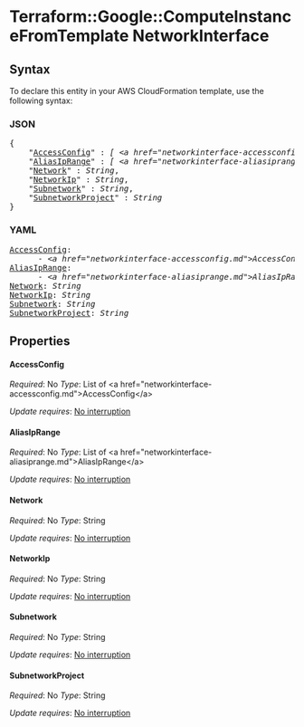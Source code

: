 # Terraform::Google::ComputeInstanceFromTemplate NetworkInterface

## Syntax

To declare this entity in your AWS CloudFormation template, use the following syntax:

### JSON

<pre>
{
    "<a href="#accessconfig" title="AccessConfig">AccessConfig</a>" : <i>[ &lt;a href=&#34;networkinterface-accessconfig.md&#34;&gt;AccessConfig&lt;/a&gt;, ... ]</i>,
    "<a href="#aliasiprange" title="AliasIpRange">AliasIpRange</a>" : <i>[ &lt;a href=&#34;networkinterface-aliasiprange.md&#34;&gt;AliasIpRange&lt;/a&gt;, ... ]</i>,
    "<a href="#network" title="Network">Network</a>" : <i>String</i>,
    "<a href="#networkip" title="NetworkIp">NetworkIp</a>" : <i>String</i>,
    "<a href="#subnetwork" title="Subnetwork">Subnetwork</a>" : <i>String</i>,
    "<a href="#subnetworkproject" title="SubnetworkProject">SubnetworkProject</a>" : <i>String</i>
}
</pre>

### YAML

<pre>
<a href="#accessconfig" title="AccessConfig">AccessConfig</a>: <i>
      - &lt;a href=&#34;networkinterface-accessconfig.md&#34;&gt;AccessConfig&lt;/a&gt;</i>
<a href="#aliasiprange" title="AliasIpRange">AliasIpRange</a>: <i>
      - &lt;a href=&#34;networkinterface-aliasiprange.md&#34;&gt;AliasIpRange&lt;/a&gt;</i>
<a href="#network" title="Network">Network</a>: <i>String</i>
<a href="#networkip" title="NetworkIp">NetworkIp</a>: <i>String</i>
<a href="#subnetwork" title="Subnetwork">Subnetwork</a>: <i>String</i>
<a href="#subnetworkproject" title="SubnetworkProject">SubnetworkProject</a>: <i>String</i>
</pre>

## Properties

#### AccessConfig

_Required_: No
_Type_: List of &lt;a href=&#34;networkinterface-accessconfig.md&#34;&gt;AccessConfig&lt;/a&gt;

_Update requires_: [No interruption](https://docs.aws.amazon.com/AWSCloudFormation/latest/UserGuide/using-cfn-updating-stacks-update-behaviors.html#update-no-interrupt)

#### AliasIpRange

_Required_: No
_Type_: List of &lt;a href=&#34;networkinterface-aliasiprange.md&#34;&gt;AliasIpRange&lt;/a&gt;

_Update requires_: [No interruption](https://docs.aws.amazon.com/AWSCloudFormation/latest/UserGuide/using-cfn-updating-stacks-update-behaviors.html#update-no-interrupt)

#### Network

_Required_: No
_Type_: String

_Update requires_: [No interruption](https://docs.aws.amazon.com/AWSCloudFormation/latest/UserGuide/using-cfn-updating-stacks-update-behaviors.html#update-no-interrupt)

#### NetworkIp

_Required_: No
_Type_: String

_Update requires_: [No interruption](https://docs.aws.amazon.com/AWSCloudFormation/latest/UserGuide/using-cfn-updating-stacks-update-behaviors.html#update-no-interrupt)

#### Subnetwork

_Required_: No
_Type_: String

_Update requires_: [No interruption](https://docs.aws.amazon.com/AWSCloudFormation/latest/UserGuide/using-cfn-updating-stacks-update-behaviors.html#update-no-interrupt)

#### SubnetworkProject

_Required_: No
_Type_: String

_Update requires_: [No interruption](https://docs.aws.amazon.com/AWSCloudFormation/latest/UserGuide/using-cfn-updating-stacks-update-behaviors.html#update-no-interrupt)

